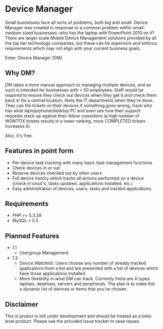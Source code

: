 # Device Manager

Small businesses face all sorts of problems, both big and small.  Device Manager was created in response to a common problem within small-medium sized businesses: who has the laptop with PowerPoint 2010 on it?  There are larger scale Mobile Device Management solutions provided by all the top tier technology companies, but these can be expensive and enforce requirements which may not align with your current business goals.

Enter: Device Manager (DM).

## Why DM?

DM takes a more manual approach to managing multiple devices, and as such is intended for businesses with < 50 employees.  Staff would be required to ensure they check out devices when they get it and check them back in (to a central location, likely the IT department) when they're done.  They can file tickets on their devices if something goes wrong, track who has what laptop/phone/desktop PC and even see how their support requests stack up against their fellow coworkers (a high number of WONTFIX tickets results in a lower ranking, more COMPLETED tickets increases it).

Also, it's free.

## Features in point form

* Per-device task tracking with many basic task management functions
* Check devices in or out
* Reserve devices checked out by other users
* Full device history which tracks all actions performed on a device (check in's/out's, tasks updated, applications installed, etc.)
* Easy administration of devices, users, tasks and tracked applications.

## Requirements

* PHP >= 5.3.28
* MySQL > 5.5

## Planned Features

* 1.1
	* Usergroup Management. 
* 1.2
	* Device Watchlist.  Users choose any number of already tracked applications from a list and are presented with a list of devices which have those applications installed.
	* More flexibility in what DM can track.  Currently there are 4 types: laptops, desktops, servers and peripherals.  The plan is to make this a dynamic list of devices or items that you've chosen.

## Disclaimer

This is project is still under development and should be treated as a beta-level product.  Please use the provided issue tracker to raise issues.